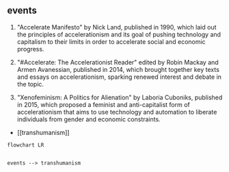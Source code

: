 ## events
1. "Accelerate Manifesto" by Nick Land, published in 1990, which laid out the principles of accelerationism and its goal of pushing technology and capitalism to their limits in order to accelerate social and economic progress.

2. "#Accelerate: The Accelerationist Reader" edited by Robin Mackay and Armen Avanessian, published in 2014, which brought together key texts and essays on accelerationism, sparking renewed interest and debate in the topic.

3. "Xenofeminism: A Politics for Alienation" by Laboria Cuboniks, published in 2015, which proposed a feminist and anti-capitalist form of accelerationism that aims to use technology and automation to liberate individuals from gender and economic constraints.


- [[transhumanism]]
```mermaid
flowchart LR
    

events --> transhumanism
```
